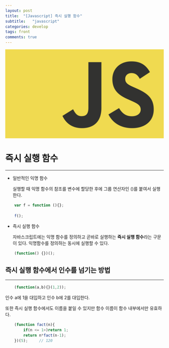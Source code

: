 ```yaml
---
layout: post
title:  "[Javascript] 즉시 실행 함수"
subtitle:   "javascript"
categories: develop
tags: front
comments: true
---
```

![그림 1-1](/assets/img/web/js.png)
# 즉시 실행 함수
---
- 일반적인 익명 함수

    실행할 때 익명 함수의 참조를 변수에 할당한    후에 그룹 연산자인 ()를 붙여서 실행한다.
```javascript
    var f = function (){};

    f();
```

- 즉시 실행 함수

    자바스크립트에는 익명 함수를 정의하고 곧바로 실행하는 **즉시 실행 함수**라는 구문이 있다. 익명함수를 정의하는 동시에 실행할 수 있다.
```javascript
    (function() {})();
```

## 즉시 실행 함수에서 인수를 넘기는 방법
---
```javascript
    (function(a,b){}(1,2));
```
인수 a에 1을 대입하고 인수 b에 2를 대입한다.

또한 즉시 실행 함수에서도 이름을 붙일 수 있지만 함수 이름이 함수 내부에서만 유효하다.

```javascript
    (function fact(n){
        if(n <= 1>)return 1;
        return n*fact(n-1);
    })(5);     // 120
```